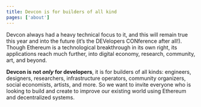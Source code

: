 ```yaml
---
title: Devcon is for builders of all kind
pages: ['about']
---
```


Devcon always had a heavy technical focus to it, and this will remain true this year and into the future (it’s the DEVelopers CONference after all!). Though Ethereum is a technological breakthrough in its own right, its applications reach much further, into digital economy, research, community, art, and beyond.

**Devcon is not _only_ for developers**, it is for builders of all kinds: engineers, designers, researchers, infrastructure operators, community organizers, social economists, artists, and more. So we want to invite everyone who is looking to build and create to improve our existing world using Ethereum and decentralized systems.
